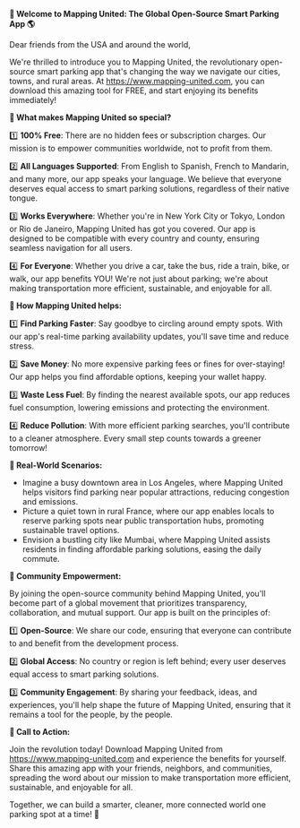 **🚀 Welcome to Mapping United: The Global Open-Source Smart Parking App 🌎**

Dear friends from the USA and around the world,

We're thrilled to introduce you to Mapping United, the revolutionary open-source smart parking app that's changing the way we navigate our cities, towns, and rural areas. At https://www.mapping-united.com, you can download this amazing tool for FREE, and start enjoying its benefits immediately!

**🌟 What makes Mapping United so special?**

1️⃣ **100% Free**: There are no hidden fees or subscription charges. Our mission is to empower communities worldwide, not to profit from them.

2️⃣ **All Languages Supported**: From English to Spanish, French to Mandarin, and many more, our app speaks your language. We believe that everyone deserves equal access to smart parking solutions, regardless of their native tongue.

3️⃣ **Works Everywhere**: Whether you're in New York City or Tokyo, London or Rio de Janeiro, Mapping United has got you covered. Our app is designed to be compatible with every country and county, ensuring seamless navigation for all users.

4️⃣ **For Everyone**: Whether you drive a car, take the bus, ride a train, bike, or walk, our app benefits YOU! We're not just about parking; we're about making transportation more efficient, sustainable, and enjoyable for all.

**🚗 How Mapping United helps:**

1️⃣ **Find Parking Faster**: Say goodbye to circling around empty spots. With our app's real-time parking availability updates, you'll save time and reduce stress.

2️⃣ **Save Money**: No more expensive parking fees or fines for over-staying! Our app helps you find affordable options, keeping your wallet happy.

3️⃣ **Waste Less Fuel**: By finding the nearest available spots, our app reduces fuel consumption, lowering emissions and protecting the environment.

4️⃣ **Reduce Pollution**: With more efficient parking searches, you'll contribute to a cleaner atmosphere. Every small step counts towards a greener tomorrow!

**🌆 Real-World Scenarios:**

* Imagine a busy downtown area in Los Angeles, where Mapping United helps visitors find parking near popular attractions, reducing congestion and emissions.
* Picture a quiet town in rural France, where our app enables locals to reserve parking spots near public transportation hubs, promoting sustainable travel options.
* Envision a bustling city like Mumbai, where Mapping United assists residents in finding affordable parking solutions, easing the daily commute.

**🌟 Community Empowerment:**

By joining the open-source community behind Mapping United, you'll become part of a global movement that prioritizes transparency, collaboration, and mutual support. Our app is built on the principles of:

1️⃣ **Open-Source**: We share our code, ensuring that everyone can contribute to and benefit from the development process.

2️⃣ **Global Access**: No country or region is left behind; every user deserves equal access to smart parking solutions.

3️⃣ **Community Engagement**: By sharing your feedback, ideas, and experiences, you'll help shape the future of Mapping United, ensuring that it remains a tool for the people, by the people.

**🎉 Call to Action:**

Join the revolution today! Download Mapping United from https://www.mapping-united.com and experience the benefits for yourself. Share this amazing app with your friends, neighbors, and communities, spreading the word about our mission to make transportation more efficient, sustainable, and enjoyable for all.

Together, we can build a smarter, cleaner, more connected world one parking spot at a time! 🌟